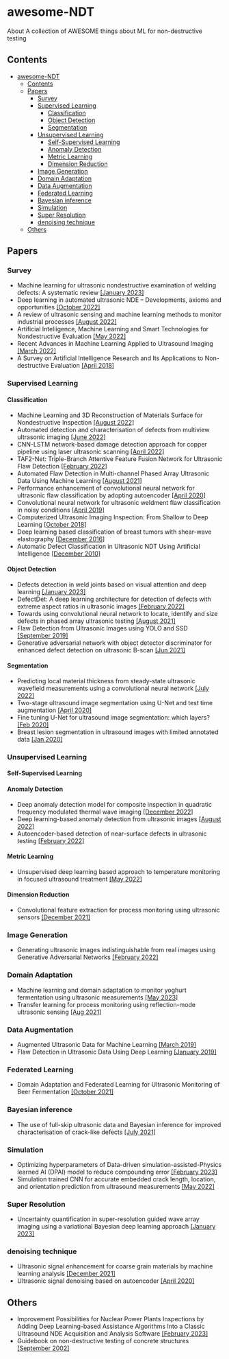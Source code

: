 # awesome-NDT
About A collection of AWESOME things about ML for non-destructive testing
## Contents

- [awesome-NDT](#awesome-ndt)
  - [Contents](#contents)
  - [Papers](#papers)
    - [Survey](#survey)
    - [Supervised Learning](#supervised-learning)
      - [Classification](#classification)
      - [Object Detection](#object-detection)
      - [Segmentation](#segmentation)
    - [Unsupervised Learning](#unsupervised-learning)
      - [Self-Supervised Learning](#self-supervised-learning)
      - [Anomaly Detection](#anomaly-detection)
      - [Metric Learning](#metric-learning)
      - [Dimension Reduction](#dimension-reduction)
    - [Image Generation](#image-generation)
    - [Domain Adaptation](#domain-adaptation)
    - [Data Augmentation](#data-augmentation)
    - [Federated Learning](#federated-learning)
    - [Bayesian inference](#bayesian-inference)
    - [Simulation](#simulation)
    - [Super Resolution](#super-resolution)
    - [denoising technique](#denoising-technique)
  - [Others](#others)

## Papers
### Survey
- Machine learning for ultrasonic nondestructive examination of welding defects: A systematic review [[January 2023]](https://www.sciencedirect.com/science/article/pii/S0041624X22001603)
- Deep learning in automated ultrasonic NDE – Developments, axioms and opportunities [[October 2022]](https://www.sciencedirect.com/science/article/pii/S0963869522001025?via%3Dihub)
- A review of ultrasonic sensing and machine learning methods to monitor industrial processes [[August 2022]](https://www.sciencedirect.com/science/article/pii/S0041624X2200083X)
- Artificial Intelligence, Machine Learning and Smart Technologies for Nondestructive Evaluation [[May 2022]](https://www.mdpi.com/1424-8220/22/11/4055)
- Recent Advances in Machine Learning Applied to Ultrasound Imaging [[March 2022]](https://www.mdpi.com/2079-9292/11/11/1800)
- A Survey on Artificial Intelligence Research and Its Applications to Non-destructive Evaluation [[April 2018]](https://unit.aist.go.jp/nmij/public/report/bulletin/Vol10/2/V10N2P263.pdf)
### Supervised Learning
#### Classification
- Machine Learning and 3D Reconstruction of Materials Surface for Nondestructive Inspection [[August 2022]](https://www.mdpi.com/1424-8220/22/16/6201?type=check_update&version=1)
- Automated detection and characterisation of defects from multiview ultrasonic imaging [[June 2022]](https://www.sciencedirect.com/science/article/pii/S0963869522000275?via%3Dihub)
- CNN-LSTM network-based damage detection approach for copper pipeline using laser ultrasonic scanning [[April 2022]](https://www.sciencedirect.com/science/article/pii/S0041624X22000038)
- TAF2-Net: Triple-Branch Attentive Feature Fusion Network for Ultrasonic Flaw Detection [[February 2022]](https://ieeexplore.ieee.org/document/9709291)
- Automated Flaw Detection in Multi-channel Phased Array Ultrasonic Data Using Machine Learning [[August 2021]](https://link.springer.com/article/10.1007/s10921-021-00796-4)
- Performance enhancement of convolutional neural network for ultrasonic flaw classification by adopting autoencoder [[April 2020]](https://www.sciencedirect.com/science/article/pii/S0963869519306243)
- Convolutional neural network for ultrasonic weldment flaw classification in noisy conditions [[April 2019]](https://www.sciencedirect.com/science/article/pii/S0041624X18305754?via%3Dihub)
- Computerized Ultrasonic Imaging Inspection: From Shallow to Deep Learning [[October 2018]](https://www.mdpi.com/1424-8220/18/11/3820)
- Deep learning based classification of breast tumors with shear-wave elastography [[December 2016]](https://www.sciencedirect.com/science/article/pii/S0041624X16301378)
- Automatic Defect Classification in Ultrasonic NDT Using Artificial Intelligence [[December 2010]](https://link.springer.com/article/10.1007/s10921-010-0086-0)
#### Object Detection
- Defects detection in weld joints based on visual attention and deep learning [[January 2023]](https://www.sciencedirect.com/science/article/pii/S0963869522001633)
- DefectDet: A deep learning architecture for detection of defects with extreme aspect ratios in ultrasonic images [[February 2022]](https://www.sciencedirect.com/science/article/pii/S0925231221018464)
- Towards using convolutional neural network to locate, identify and size defects in phased array ultrasonic testing [[August 2021]](https://www.sciencedirect.com/science/article/pii/S0041624X21000731)
- Flaw Detection from Ultrasonic Images using YOLO and SSD [[September 2019]](https://ieeexplore.ieee.org/document/8868929)
- Generative adversarial network with object detector discriminator for enhanced defect detection on ultrasonic B-scan [[Jun 2021]](https://arxiv.org/pdf/2106.04281.pdf)
#### Segmentation
- Predicting local material thickness from steady-state ultrasonic wavefield measurements using a convolutional neural network [[July 2022]](https://www.sciencedirect.com/science/article/pii/S0041624X2100278X?via%3Dihub)
- Two-stage ultrasound image segmentation using U-Net and test time augmentation [[April 2020]](https://link.springer.com/article/10.1007/s11548-020-02158-3)
- Fine tuning U-Net for ultrasound image segmentation: which layers? [[Feb 2020]](https://arxiv.org/abs/2002.08438)
- Breast lesion segmentation in ultrasound images with limited annotated data [[Jan 2020]](https://arxiv.org/abs/2001.07322)
### Unsupervised Learning
#### Self-Supervised Learning
#### Anomaly Detection
- Deep anomaly detection model for composite inspection in quadratic frequency modulated thermal wave imaging [[December 2022]](https://www.sciencedirect.com/science/article/pii/S0963869522001098)
- Deep learning-based anomaly detection from ultrasonic images [[August 2022]](https://www.sciencedirect.com/science/article/pii/S0041624X2200049X)
- Autoencoder-based detection of near-surface defects in ultrasonic testing [[February 2022]](https://www.sciencedirect.com/science/article/pii/S0041624X21002547)
#### Metric Learning
- Unsupervised deep learning based approach to temperature monitoring in focused ultrasound treatment [[May 2022]](https://www.sciencedirect.com/science/article/pii/S0041624X22000063)
#### Dimension Reduction
- Convolutional feature extraction for process monitoring using ultrasonic sensors [[December 2021]](https://www.sciencedirect.com/science/article/pii/S0098135421002866?via%3Dihub)
### Image Generation
- Generating ultrasonic images indistinguishable from real images using Generative Adversarial Networks [[February 2022]](https://www.sciencedirect.com/science/article/pii/S0041624X21002298)
### Domain Adaptation
- Machine learning and domain adaptation to monitor yoghurt fermentation using ultrasonic measurements [[May 2023]](https://www.sciencedirect.com/science/article/pii/S0956713523000221?via%3Dihub)
- Transfer learning for process monitoring using reflection-mode ultrasonic sensing [[Aug 2021]](https://www.sciencedirect.com/science/article/pii/S0041624X21001025?via%3Dihub)
### Data Augmentation
- Augmented Ultrasonic Data for Machine Learning [[March 2019]](https://arxiv.org/abs/1903.11399)
- Flaw Detection in Ultrasonic Data Using Deep Learning [[January 2019]](https://core.ac.uk/download/pdf/292602691.pdf3)
### Federated Learning
- Domain Adaptation and Federated Learning for Ultrasonic Monitoring of Beer Fermentation [[October 2021]](https://www.mdpi.com/2311-5637/7/4/253)
### Bayesian inference
- The use of full-skip ultrasonic data and Bayesian inference for improved characterisation of crack-like defects [[July 2021]](https://www.sciencedirect.com/science/article/pii/S0963869521000669?via%3Dihub)
### Simulation
- Optimizing hyperparameters of Data-driven simulation-assisted-Physics learned AI (DPAI) model to reduce compounding error [[February 2023]](https://www.sciencedirect.com/science/article/pii/S0041624X2200169X?ref=cra_js_challenge&fr=RR-1)
- Simulation trained CNN for accurate embedded crack length, location, and orientation prediction from ultrasound measurements [[May 2022]](https://www.sciencedirect.com/science/article/pii/S0020768322000786?via%3Dihub)
### Super Resolution
- Uncertainty quantification in super-resolution guided wave array imaging using a variational Bayesian deep learning approach [[January 2023]](https://www.sciencedirect.com/science/article/pii/S0963869522001529)
### denoising technique
- Ultrasonic signal enhancement for coarse grain materials by machine learning analysis [[December 2021]](https://www.sciencedirect.com/science/article/pii/S0041624X21001773)
- Ultrasonic signal denoising based on autoencoder [[April 2020]](https://aip.scitation.org/doi/10.1063/1.5136269)
## Others
- Improvement Possibilities for Nuclear Power Plants Inspections by Adding Deep Learning-based Assistance Algorithms Into a Classic Ultrasound NDE Acquisition and Analysis Software [[February 2023]](http://www.journalofenergy.com/index.php/joe/article/view/410/378)
- Guidebook on non-destructive testing of concrete structures [[September 2002]](https://www-pub.iaea.org/mtcd/publications/pdf/tcs-17_web.pdf)